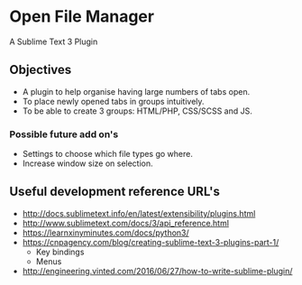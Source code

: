 # Open File Manager
A Sublime Text 3 Plugin

## Objectives
- A plugin to help organise having large numbers of tabs open.
- To place newly opened tabs in groups intuitively.
- To be able to create 3 groups: HTML/PHP, CSS/SCSS and JS.

### Possible future add on's
- Settings to choose which file types go where.
- Increase window size on selection.

## Useful development reference URL's

- http://docs.sublimetext.info/en/latest/extensibility/plugins.html
- http://www.sublimetext.com/docs/3/api_reference.html
- https://learnxinyminutes.com/docs/python3/
- https://cnpagency.com/blog/creating-sublime-text-3-plugins-part-1/
    - Key bindings
    - Menus
- http://engineering.vinted.com/2016/06/27/how-to-write-sublime-plugin/
